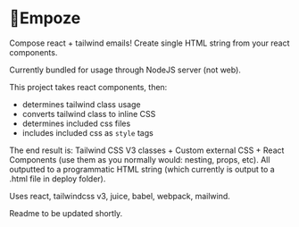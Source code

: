 # 📨Empoze
 Compose react + tailwind emails! Create single HTML string from your react components.

Currently bundled for usage through NodeJS server (not web).


This project takes react components, then:
- determines tailwind class usage
- converts tailwind class to inline CSS
- determines included css files
- includes included css as ```style``` tags

The end result is: Tailwind CSS V3 classes + Custom external CSS + React Components (use them as you normally would: nesting, props, etc). All outputted to a programmatic HTML string (which currently is output to a .html file in deploy folder).

Uses react, tailwindcss v3, juice, babel, webpack, mailwind.


Readme to be updated shortly.